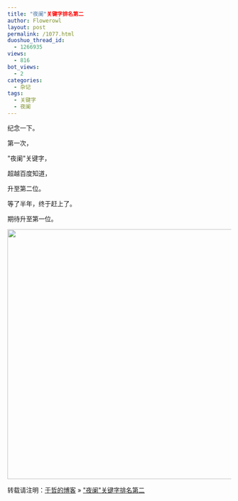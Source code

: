```yaml
---
title: "夜阑"关键字排名第二
author: Flowerowl
layout: post
permalink: /1077.html
duoshuo_thread_id:
  - 1266935
views:
  - 816
bot_views:
  - 2
categories:
  - 杂记
tags:
  - 关键字
  - 夜阑
---
```

纪念一下。

第一次，

"夜阑"关键字，

超越百度知道，

升至第二位。

等了半年，终于赶上了。

期待升至第一位。

[<img class="aligncenter size-full wp-image-1078" title="夜阑" src="http://lazynight.me/wp-content/uploads/2011/12/1111.jpg" alt="" width="557" height="561" />][1]

转载请注明：[于哲的博客][2] &raquo; ["夜阑"关键字排名第二][3]

 [1]: http://lazynight.me/wp-content/uploads/2011/12/1111.jpg
 [2]: http://lazynight.me
 [3]: http://lazynight.me/1077.html